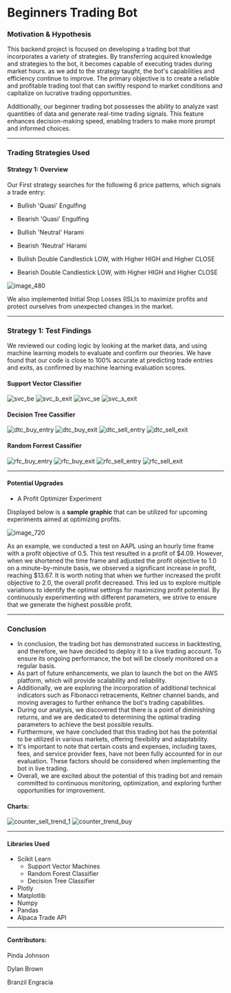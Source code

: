 # Beginners Trading Bot

### Motivation & Hypothesis
This backend project is focused on developing a trading bot that incorporates a variety of strategies. By transferring acquired knowledge and strategies to the bot, it becomes capable of executing trades during market hours. as we add to the strategy taught, the bot's capabilities and efficiency continue to improve. The primary objective is to create a reliable and profitable trading tool that can swiftly respond to market conditions and capitalize on lucrative trading opportunities.


Additionally, our beginner trading bot possesses the ability to analyze vast quantities of data and generate real-time trading signals. This feature enhances decision-making speed, enabling traders to make more prompt and informed choices.

---
### Trading Strategies Used
#### Strategy 1: Overview
Our First strategy searches for the following 6 price patterns, which signals a trade entry:

- Bullish 'Quasi' Engulfing
- Bearish 'Quasi' Engulfing

- Bullish 'Neutral' Harami
- Bearish 'Neutral' Harami

- Bullish Double Candlestick LOW, with Higher HIGH and Higher CLOSE
- Bearish Double Candlestick LOW, with Higher HIGH and Higher CLOSE


![image_480](https://github.com/Pindainc/Beginners_Trading_Bot/assets/100908888/c1be7f4f-1203-4e6e-af85-37b19f149336)


We also implemented Initial Stop Losses (ISL)s to maximize profits and protect ourselves from unexpected changes in the market.

---
### Strategy 1: Test Findings 
We reviewed our coding logic by looking at the market data, and using machine learning models to evaluate and confirm our theories. We have found that our code is close to 100% accurate at predicting trade entries and exits, as confirmed by machine learning evaluation scores.


#### Support Vector Classifier
![svc_be](https://github.com/Pindainc/Beginners_Trading_Bot/assets/100908888/72f36014-5ad8-4f23-8c51-7f726a329044)
![svc_b_exit](https://github.com/Pindainc/Beginners_Trading_Bot/assets/100908888/219cff21-005d-4f1c-af57-894812e6c1b5)
![svc_se](https://github.com/Pindainc/Beginners_Trading_Bot/assets/100908888/8fe59839-2828-4667-965f-6180c576f4c3)
![svc_s_exit](https://github.com/Pindainc/Beginners_Trading_Bot/assets/100908888/559bcab6-7990-46b8-a1b9-f21e5ea364b6)



#### Decision Tree Cassifier
![dtc_buy_entry](https://github.com/Pindainc/Beginners_Trading_Bot/assets/100908888/bffac718-f2f6-4858-9754-be274e157861)
![dtc_buy_exit](https://github.com/Pindainc/Beginners_Trading_Bot/assets/100908888/ecd0227d-2744-4634-8140-04663571cc17)
![dtc_sell_entry](https://github.com/Pindainc/Beginners_Trading_Bot/assets/100908888/f6db8385-31ae-40d6-8f00-cad866631575)
![dtc_sell_exit](https://github.com/Pindainc/Beginners_Trading_Bot/assets/100908888/7ea56100-03a1-4859-8fd5-a46efb46443d)



#### Random Forrest Cassifier
![rfc_buy_entry](https://github.com/Pindainc/Beginners_Trading_Bot/assets/100908888/19a6b809-d91c-452a-945d-adefd634b6c5)
![rfc_buy_exit](https://github.com/Pindainc/Beginners_Trading_Bot/assets/100908888/70c0bb0b-8ccb-452f-9472-294cc4343b68)
![rfc_sell_entry](https://github.com/Pindainc/Beginners_Trading_Bot/assets/100908888/bb0c869a-313b-423d-9511-78fc9e5cecbf)
![rfc_sell_exit](https://github.com/Pindainc/Beginners_Trading_Bot/assets/100908888/ee72ab2f-0069-430b-9509-c93ab08039e9)


---
#### Potential Upgrades
- A Profit Optimizer Experiment

Displayed below is a **sample graphic** that can be utilized for upcoming experiments aimed at optimizing profits.

![image_720](https://github.com/Pindainc/Beginners_Trading_Bot/assets/100908888/3e652b8e-62f5-4bb8-9775-11ed1b752f8b)


As an example, we conducted a test on AAPL using an hourly time frame with a profit objective of 0.5. This test resulted in a profit of $4.09. However, when we shortened the time frame and adjusted the profit objective to 1.0 on a minute-by-minute basis, we observed a significant increase in profit, reaching $13.67. It is worth noting that when we further increased the profit objective to 2.0, the overall profit decreased. This led us to explore multiple variations to identify the optimal settings for maximizing profit potential. By continuously experimenting with different parameters, we strive to ensure that we generate the highest possible profit.

---
### Conclusion

- In conclusion, the trading bot has demonstrated success in backtesting, and therefore, we have decided to deploy it to a live trading account. To ensure its ongoing performance, the bot will be closely monitored on a regular basis.
- As part of future enhancements, we plan to launch the bot on the AWS platform, which will provide scalability and reliability.
- Additionally, we are exploring the incorporation of additional technical indicators such as Fibonacci retracements, Keltner channel bands, and moving averages to further enhance the bot's trading capabilities.
- During our analysis, we discovered that there is a point of diminishing returns, and we are dedicated to determining the optimal trading parameters to achieve the best possible results.
- Furthermore, we have concluded that this trading bot has the potential to be utilized in various markets, offering flexibility and adaptability.
- It's important to note that certain costs and expenses, including taxes, fees, and service provider fees, have not been fully accounted for in our evaluation. These factors should be considered when implementing the bot in live trading.
- Overall, we are excited about the potential of this trading bot and remain committed to continuous monitoring, optimization, and exploring further opportunities for improvement.


#### Charts:
![counter_sell_trend_1](https://github.com/Pindainc/Beginners_Trading_Bot/assets/100908888/7dcfbc98-29f2-4320-b8ba-a0aa5f90a3e9)
![counter_trend_buy](https://github.com/Pindainc/Beginners_Trading_Bot/assets/100908888/25c61142-8ec7-460e-9648-a6ac632af4f3)


---
#### Libraries Used

- Scikit Learn
  - Support Vector Machines
  - Random Forest Classifier
  - Decision Tree Classifier
- Plotly
- Matplotlib
- Numpy
- Pandas
- Alpaca Trade API
---

#### Contributors: 
Pinda Johnson 

Dylan Brown

Branzil Engracia
